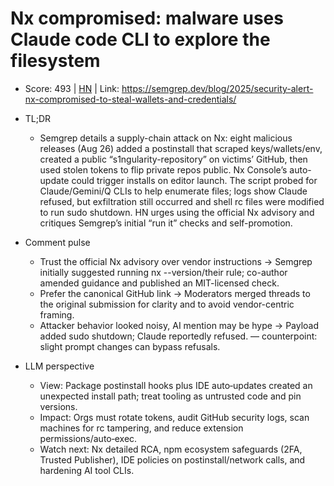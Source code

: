 # Nx compromised: malware uses Claude code CLI to explore the filesystem

- Score: 493 | [HN](https://news.ycombinator.com/item?id=45038653) | Link: https://semgrep.dev/blog/2025/security-alert-nx-compromised-to-steal-wallets-and-credentials/

- TL;DR
  - Semgrep details a supply-chain attack on Nx: eight malicious releases (Aug 26) added a postinstall that scraped keys/wallets/env, created a public “s1ngularity-repository” on victims’ GitHub, then used stolen tokens to flip private repos public. Nx Console’s auto-update could trigger installs on editor launch. The script probed for Claude/Gemini/Q CLIs to help enumerate files; logs show Claude refused, but exfiltration still occurred and shell rc files were modified to run sudo shutdown. HN urges using the official Nx advisory and critiques Semgrep’s initial “run it” checks and self-promotion.

- Comment pulse
  - Trust the official Nx advisory over vendor instructions → Semgrep initially suggested running nx --version/their rule; co-author amended guidance and published an MIT-licensed check.
  - Prefer the canonical GitHub link → Moderators merged threads to the original submission for clarity and to avoid vendor-centric framing.
  - Attacker behavior looked noisy, AI mention may be hype → Payload added sudo shutdown; Claude reportedly refused. — counterpoint: slight prompt changes can bypass refusals.

- LLM perspective
  - View: Package postinstall hooks plus IDE auto‑updates created an unexpected install path; treat tooling as untrusted code and pin versions.
  - Impact: Orgs must rotate tokens, audit GitHub security logs, scan machines for rc tampering, and reduce extension permissions/auto‑exec.
  - Watch next: Nx detailed RCA, npm ecosystem safeguards (2FA, Trusted Publisher), IDE policies on postinstall/network calls, and hardening AI tool CLIs.

